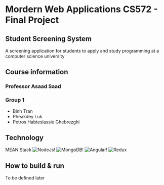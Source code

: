 # Mordern Web Applications CS572 - Final Project


## Student Screening System
A screening application for students to apply and study programming at a computer science university
## Course information
### Professor **Asaad Saad**
### Group 1
* Binh Tran 
* Pheakdey Luk
* Petros Habteslassie Ghebrezghi
## Technology
MEAN Stack
![NodeJs!](https://nodejs.org/static/images/logos/nodejs-new-pantone-black.png "NodeJs")
![MongoDB!](https://webassets.mongodb.com/_com_assets/cms/mongodb-logo-rgb-j6w271g1xn.jpg "MongoDB")
![Angular!](https://user-images.githubusercontent.com/7671024/52155533-f0be1280-2648-11e9-9005-5d6c8e4a5cc7.png "Angular")
![Redux](https://user-images.githubusercontent.com/7671024/52170699-c6d22200-2714-11e9-8a9b-62a0a9eaa9d9.png "Redux")
## How to build & run
To be defined later